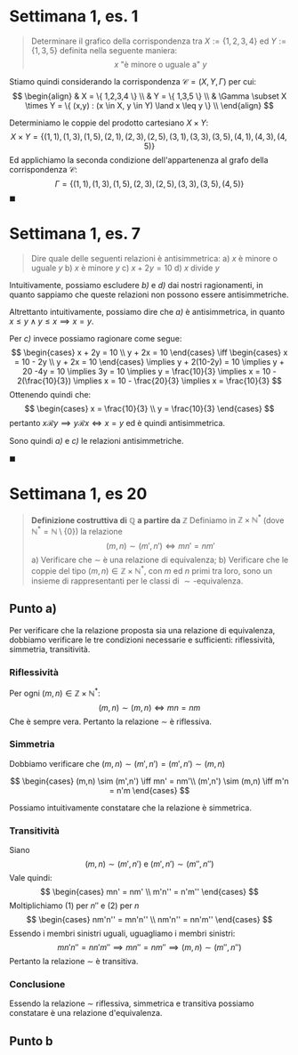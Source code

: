 # Settimana 1, es. 1

> Determinare il grafico della corrispondenza tra $X := \{ 1,2,3,4 \}$ ed $Y := \{ 1,3,5 \}$ definita nella seguente maniera:
> $$
 x \text{ "è minore o uguale a" } y
 $$

Stiamo quindi considerando la corrispondenza $\mathcal{C} = (X,Y,\Gamma)$ per cui:
$$
\begin{align}
& X = \{ 1,2,3,4 \} \\
& Y = \{ 1,3,5 \} \\
& \Gamma \subset X \times Y = \{ (x,y) : (x \in X, y \in Y) \land x \leq y \} \\
\end{align}
$$

Determiniamo le coppie del prodotto cartesiano $X \times Y$:
$$
X \times Y = \{ (1,1), (1,3), (1,5), (2,1), (2,3), (2,5), (3,1), (3,3), (3,5), (4,1), (4,3), (4,5) \}
$$
Ed applichiamo la seconda condizione dell'appartenenza al grafo della corrispondenza $\mathcal{C}$:
$$
\Gamma = \{ (1,1), (1,3), (1,5), (2,3), (2,5), (3,3), (3,5), (4,5) \}
$$
$\blacksquare$

# Settimana 1, es. 7

> Dire quale delle seguenti relazioni è antisimmetrica:
> 	a) $x \text{ è minore o uguale } y$
> 	b) $x \text{ è minore } y$
> 	c) $x + 2y = 10$
> 	d) $x \text{ divide } y$

Intuitivamente, possiamo escludere _b)_ e _d)_ dai nostri ragionamenti, in quanto sappiamo che queste relazioni non possono essere antisimmetriche.

Altrettanto intuitivamente, possiamo dire che _a)_ è antisimmetrica, in quanto $x \leq y \land y \leq x \implies x = y$.

Per _c)_ invece possiamo ragionare come segue:
$$
\begin{cases}
x + 2y = 10 \\
y + 2x = 10
\end{cases}
\iff
\begin{cases}
x = 10 - 2y \\
y + 2x = 10
\end{cases}
\implies
y + 2(10-2y) = 10 \implies y + 20 -4y = 10 \implies 3y = 10 \implies y = \frac{10}{3} \implies x = 10 - 2(\frac{10}{3}) \implies x = 10 - \frac{20}{3} \implies x = \frac{10}{3}
$$
Ottenendo quindi che:
$$
\begin{cases}
x = \frac{10}{3} \\
y = \frac{10}{3}
\end{cases}
$$
pertanto $x \mathrel{\mathcal{R}} y \implies y \mathrel{\mathcal{R}} x \iff x = y$ ed è quindi antisimmetrica.

Sono quindi _a)_ e _c)_ le relazioni antisimmetriche.

$\blacksquare$

# Settimana 1, es 20

> **Definizione costruttiva di** $\mathbb{Q}$ **a partire da** $\mathbb{Z}$
> Definiamo in $\mathbb{Z} \times \mathbb{N^*}$ (dove $\mathbb{N^*} = \mathbb{N} \setminus \{ 0 \}$) la relazione
> $$(m,n) \sim (m',n') \iff mn' = nm'$$
> a) Verificare che $\sim$ è una relazione di equivalenza;
> b) Verificare che le coppie del tipo $(m,n) \in \mathbb{Z} \times \mathbb{N^*}$, con $m$ ed $n$ primi tra loro, sono un insieme di rappresentanti per le classi di $\sim \text{-equivalenza}$.

## Punto a)

Per verificare che la relazione proposta sia una relazione di equivalenza, dobbiamo verificare le tre condizioni necessarie e sufficienti: riflessività, simmetria, transitività.

### Riflessività

Per ogni $(m,n) \in \mathbb{Z} \times \mathbb{N^*}$:
$$
(m,n) \sim (m,n) \iff mn = nm
$$
Che è sempre vera. Pertanto la relazione $\sim$ è riflessiva.

### Simmetria

Dobbiamo verificare che $(m,n) \sim (m',n') = (m',n') \sim (m,n)$

$$
\begin{cases}
(m,n) \sim (m',n') \iff mn' = nm'\\
(m',n') \sim (m,n) \iff m'n = n'm
\end{cases}
$$

Possiamo intuitivamente constatare che la relazione è simmetrica.

### Transitività

Siano
$$
(m,n) \sim (m',n') \text{ e } (m',n') \sim (m'', n'')
$$
Vale quindi:
$$
\begin{cases}
mn' = nm' \\
m'n'' = n'm''
\end{cases}
$$
Moltiplichiamo (1) per $n''$ e (2) per $n$
$$
\begin{cases}
nm'n'' = mn'n'' \\
nm'n'' = nn'm''
\end{cases}
$$
Essendo i membri sinistri uguali, uguagliamo i membri sinistri:
$$
mn'n'' = nn'm'' \implies mn'' = nm'' \implies (m,n) \sim (m'',n'')
$$
Pertanto la relazione $\sim$ è transitiva.

### Conclusione

Essendo la relazione $\sim$ riflessiva, simmetrica e transitiva possiamo constatare è una relazione d'equivalenza.

## Punto b

